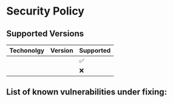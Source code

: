 # Security Policy

## Supported Versions


| Techonolgy | Version | Supported          |
| ------- | ------- | ------------------ |
|  |  | :white_check_mark: |
|    |         | :x:                |


## List of known vulnerabilities under fixing:


